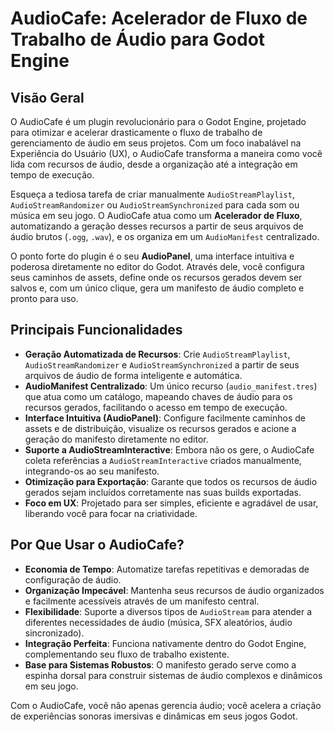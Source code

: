 # AudioCafe: Acelerador de Fluxo de Trabalho de Áudio para Godot Engine

## Visão Geral

O AudioCafe é um plugin revolucionário para o Godot Engine, projetado para otimizar e acelerar drasticamente o fluxo de trabalho de gerenciamento de áudio em seus projetos. Com um foco inabalável na Experiência do Usuário (UX), o AudioCafe transforma a maneira como você lida com recursos de áudio, desde a organização até a integração em tempo de execução.

Esqueça a tediosa tarefa de criar manualmente `AudioStreamPlaylist`, `AudioStreamRandomizer` ou `AudioStreamSynchronized` para cada som ou música em seu jogo. O AudioCafe atua como um **Acelerador de Fluxo**, automatizando a geração desses recursos a partir de seus arquivos de áudio brutos (`.ogg`, `.wav`), e os organiza em um `AudioManifest` centralizado.

O ponto forte do plugin é o seu **AudioPanel**, uma interface intuitiva e poderosa diretamente no editor do Godot. Através dele, você configura seus caminhos de assets, define onde os recursos gerados devem ser salvos e, com um único clique, gera um manifesto de áudio completo e pronto para uso.

## Principais Funcionalidades

*   **Geração Automatizada de Recursos**: Crie `AudioStreamPlaylist`, `AudioStreamRandomizer` e `AudioStreamSynchronized` a partir de seus arquivos de áudio de forma inteligente e automática.
*   **AudioManifest Centralizado**: Um único recurso (`audio_manifest.tres`) que atua como um catálogo, mapeando chaves de áudio para os recursos gerados, facilitando o acesso em tempo de execução.
*   **Interface Intuitiva (AudioPanel)**: Configure facilmente caminhos de assets e de distribuição, visualize os recursos gerados e acione a geração do manifesto diretamente no editor.
*   **Suporte a AudioStreamInteractive**: Embora não os gere, o AudioCafe coleta referências a `AudioStreamInteractive` criados manualmente, integrando-os ao seu manifesto.
*   **Otimização para Exportação**: Garante que todos os recursos de áudio gerados sejam incluídos corretamente nas suas builds exportadas.
*   **Foco em UX**: Projetado para ser simples, eficiente e agradável de usar, liberando você para focar na criatividade.

## Por Que Usar o AudioCafe?

*   **Economia de Tempo**: Automatize tarefas repetitivas e demoradas de configuração de áudio.
*   **Organização Impecável**: Mantenha seus recursos de áudio organizados e facilmente acessíveis através de um manifesto central.
*   **Flexibilidade**: Suporte a diversos tipos de `AudioStream` para atender a diferentes necessidades de áudio (música, SFX aleatórios, áudio sincronizado).
*   **Integração Perfeita**: Funciona nativamente dentro do Godot Engine, complementando seu fluxo de trabalho existente.
*   **Base para Sistemas Robustos**: O manifesto gerado serve como a espinha dorsal para construir sistemas de áudio complexos e dinâmicos em seu jogo.

Com o AudioCafe, você não apenas gerencia áudio; você acelera a criação de experiências sonoras imersivas e dinâmicas em seus jogos Godot.
